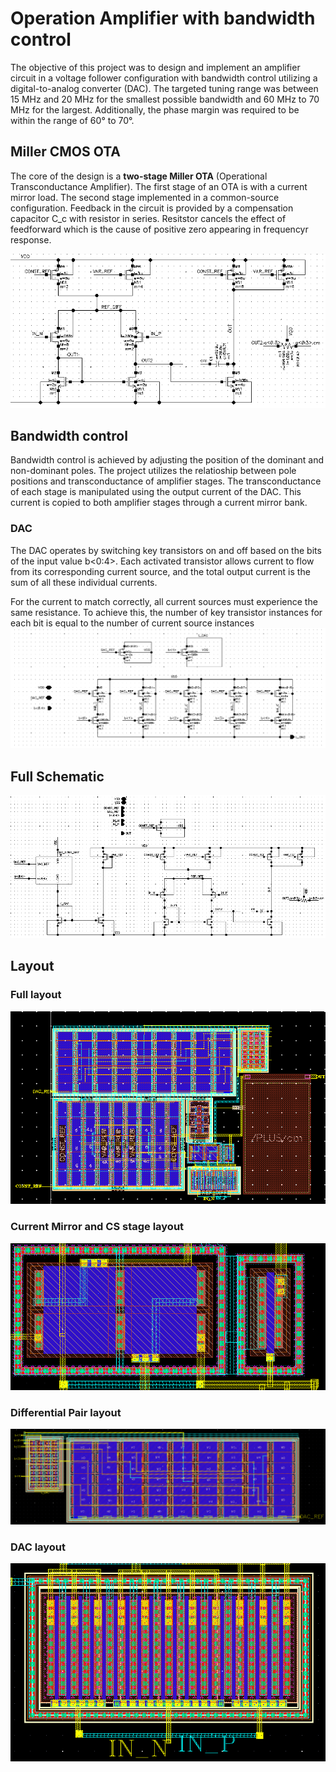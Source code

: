 # Operation Amplifier with bandwidth control
The objective of this project was to design and implement an amplifier circuit in a voltage follower configuration with bandwidth control utilizing a digital-to-analog converter (DAC). The targeted tuning range was between 15 MHz and 20 MHz for the smallest possible bandwidth and 60 MHz to 70 MHz for the largest. Additionally, the phase margin was required to be within the range of 60° to 70°.

## Miller CMOS OTA

The core of the design is a **two-stage Miller OTA** (Operational Transconductance Amplifier). The first stage of an OTA is with a current mirror load. The second stage implemented in a common-source configuration. Feedback  in the circuit is provided by a compensation capacitor C_c with resistor in series. Resitstor cancels the effect of feedforward which is the cause of positive zero appearing in frequencyr response.

![MillerOTA schemat](images/MillerOTA_schematic.png)

## Bandwidth control
Bandwidth control is achieved by adjusting the position of the dominant and non-dominant poles. The project utilizes the relatioship between pole positions and transconductance of amplifier stages. The transconductance of each stage is manipulated using the output current of the DAC. This current is copied to both amplifier stages through a current mirror bank.

### DAC
The DAC operates by switching key transistors on and off based on the bits of the input value b<0:4>. Each activated transistor allows current to flow from its corresponding current source, and the total output current is the sum of all these individual currents.

For the current to match correctly, all current sources must experience the same resistance. To achieve this, the number of key transistor instances for each bit is equal to the number of current source instances
![DAC schemat](images/DAC_Schematic.png)

## Full Schematic
![AMP top schemat](images/AmpTop_schematic.png)

## Layout
### Full layout
![Ampt top layout](images/AmpTop_layout.png)

### Current Mirror and CS stage layout
![CurrentMirror_and_CSstage_layout](images/CurrentMirror_and_CSstage_layout.png)

### Differential Pair layout
![Differential Parit layout](images/DAC_layout.png)

### DAC layout
![DAC layout](images/DiffPair_layout.png)





